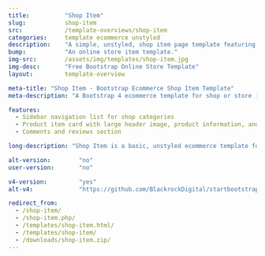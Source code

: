 ```yaml
---
title:			"Shop Item"
slug:			shop-item
src:			/template-overviews/shop-item
categories:		template ecommerce unstyled
description:	"A simple, unstyled, shop item page template featuring Bootstrap snippets from Bootsnipp."
bump:			"An online store item template."
img-src:		/assets/img/templates/shop-item.jpg
img-desc:		"Free Bootstrap Online Store Template"
layout:			template-overview

meta-title: "Shop Item - Bootstrap Ecommerce Shop Item Template"
meta-description: "A Bootstrap 4 ecommerce template for shop or store items. All Start Bootstrap templates are free to download and open source."

features:
  - Sidebar navigation list for shop categories
  - Product item card with large header image, product information, and reviews
  - Comments and reviews section

long-description: "Shop Item is a basic, unstyled ecommerce template for Bootstrap ecommerce websites. This template can be used to display a single shop item within an online store."

alt-version:		"no"
user-version:		"no"

v4-version:			"yes"
alt-v4:				"https://github.com/BlackrockDigital/startbootstrap-shop-item/archive/v4-dev.zip"

redirect_from:
  - /shop-item/
  - /shop-item.php/
  - /templates/shop-item.html/
  - /templates/shop-item/
  - /downloads/shop-item.zip/
---
```

